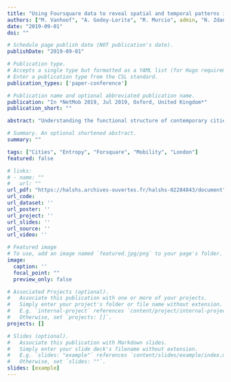 ```yaml
---
title: "Using Foursquare data to reveal spatial and temporal patterns in London"
authors: ["M. Vanhoof", "A. Godoy-Lorite", "R. Murcio", admin, "N. Zdanowska", "J. Raimbault", "R. Milton", "E. Arcaute", "M. Batty"]
date: "2019-09-01"
doi: ""

# Schedule page publish date (NOT publication's date).
publishDate: "2019-09-01"

# Publication type.
# Accepts a single type but formatted as a YAML list (for Hugo requirements).
# Enter a publication type from the CSL standard.
publication_types: ['paper-conference']

# Publication name and optional abbreviated publication name.
publication: "In *NetMob 2019, Jul 2019, Oxford, United Kingdom*"
publication_short: ""

abstract: "Understanding the functional structure of contemporary cities can find many applications ranging from urban planning to local governance regarding inequality issues. This exploration is often constrained by the availability of large-scale data at fine spatio-temporal resolution. Longitudinal data, such as the Foursquare data, allow researchers to explore different aspects of the functional structure of cities, such as the role of places and the human mobility that occurs between them. However, never mind their size, this type of data is often incomplete, capturing only parts of the functional city due to the biases in the data collection that might represent a part of the population only. In this paper we explore how Foursquare data can help unveil aspects of the functional structure of London. We explore the spatial pattern of venue locations and visit patterns captured in the Foursquare data. We also touch upon the temporal patterns of these data, as well as the interactions between categories of places (as derived by the semantic information that comes with the venues). Our findings reveal some of the characteristics and limitations of the Foursquare data with regard to investigating the functional structure of London and other cities."

# Summary. An optional shortened abstract.
summary: ""

tags: ["Cities", "Entropy", "Forsquare", "Mobility", "London"]
featured: false

# links:
# - name: ""
#   url: ""
url_pdf: "https://halshs.archives-ouvertes.fr/halshs-02284843/document"
url_code: 
url_dataset: ''
url_poster: ''
url_project: ''
url_slides: ''
url_source: ''
url_video: ''

# Featured image
# To use, add an image named `featured.jpg/png` to your page's folder. 
image:
  caption: ''
  focal_point: ""
  preview_only: false

# Associated Projects (optional).
#   Associate this publication with one or more of your projects.
#   Simply enter your project's folder or file name without extension.
#   E.g. `internal-project` references `content/project/internal-project/index.md`.
#   Otherwise, set `projects: []`.
projects: []

# Slides (optional).
#   Associate this publication with Markdown slides.
#   Simply enter your slide deck's filename without extension.
#   E.g. `slides: "example"` references `content/slides/example/index.md`.
#   Otherwise, set `slides: ""`.
slides: [example]
---
```

